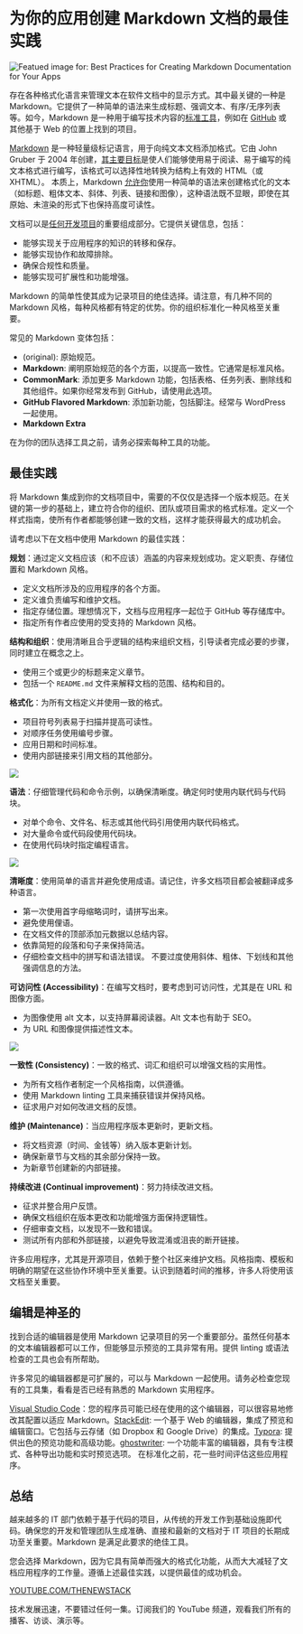 # 为你的应用创建 Markdown 文档的最佳实践

![Featued image for: Best Practices for Creating Markdown Documentation for Your Apps](https://cdn.thenewstack.io/media/2025/05/6506d74f-roberta-sant-anna-mgte1d47k18-unsplash-1024x768.jpg)

存在各种格式化语言来管理文本在软件文档中的显示方式。其中最关键的一种是 Markdown。它提供了一种简单的语法来生成标题、强调文本、有序/无序列表等。如今，Markdown 是一种用于编写技术内容的[标准工具](https://thenewstack.io/obsidian-and-the-case-for-using-more-markdown/)，例如在 [GitHub](https://thenewstack.io/github-launches-its-coding-agent/) 或其他基于 Web 的位置上找到的项目。

[Markdown](https://developers.google.com/tech-writing/one/markdown) 是一种轻量级标记语言，用于向纯文本文档添加格式。它由 John Gruber 于 2004 年创建，[其主要目标](https://www.sanity.io/glossary/markdown)是使人们能够使用易于阅读、易于编写的纯文本格式进行编写，该格式可以选择性地转换为结构上有效的 HTML（或 XHTML）。
本质上，Markdown [允许你](https://docs.moodle.org/500/en/Markdown)使用一种简单的语法来创建格式化的文本（如标题、粗体文本、斜体、列表、链接和图像），这种语法既不显眼，即使在其原始、未渲染的形式下也保持高度可读性。

文档可以是[任何开发项目](https://thenewstack.io/software-development/)的重要组成部分。它提供关键信息，包括：

- 能够实现关于应用程序的知识的转移和保存。
- 能够实现协作和故障排除。
- 确保合规性和质量。
- 能够实现可扩展性和功能增强。

Markdown 的简单性使其成为记录项目的绝佳选择。请注意，有几种不同的 Markdown 风格，每种风格都有特定的优势。你的组织标准化一种风格至关重要。

常见的 Markdown 变体包括：

*   (original): 原始规范。
*   **Markdown**: 阐明原始规范的各个方面，以提高一致性。它通常是标准风格。
*   **CommonMark**: 添加更多 Markdown 功能，包括表格、任务列表、删除线和其他组件。如果你经常发布到 GitHub，请使用此选项。
*   **GitHub Flavored Markdown**: 添加新功能，包括脚注。经常与 WordPress 一起使用。
*   **Markdown Extra**

在为你的团队选择工具之前，请务必探索每种工具的功能。

## 最佳实践

将 Markdown 集成到你的文档项目中，需要的不仅仅是选择一个版本规范。在关键的第一步的基础上，建立符合你的组织、团队或项目需求的格式标准。定义一个样式指南，使所有作者都能够创建一致的文档，这样才能获得最大的成功机会。

请考虑以下在文档中使用 Markdown 的最佳实践：

**规划**：通过定义文档应该（和不应该）涵盖的内容来规划成功。定义职责、存储位置和 Markdown 风格。

*   定义文档所涉及的应用程序的各个方面。
*   定义谁负责编写和维护文档。
*   指定存储位置。理想情况下，文档与应用程序一起位于 GitHub 等存储库中。
*   指定所有作者应使用的受支持的 Markdown 风格。

**结构和组织**：使用清晰且合乎逻辑的结构来组织文档，引导读者完成必要的步骤，同时建立在概念之上。

*   使用三个或更少的标题来定义章节。
*   包括一个 `README.md` 文件来解释文档的范围、结构和目的。

**格式化**：为所有文档定义并使用一致的格式。

*   项目符号列表易于扫描并提高可读性。
*   对顺序任务使用编号步骤。
*   应用日期和时间标准。
*   使用内部链接来引用文档的其他部分。

![](https://cdn.thenewstack.io/media/2025/05/65321d84-headers-lists-links.png)

**语法**：仔细管理代码和命令示例，以确保清晰度。确定何时使用内联代码与代码块。

*   对单个命令、文件名、标志或其他代码引用使用内联代码格式。
*   对大量命令或代码段使用代码块。
*   在使用代码块时指定编程语言。

![](https://cdn.thenewstack.io/media/2025/05/59b7ca64-code.png)

**清晰度**：使用简单的语言并避免使用成语。请记住，许多文档项目都会被翻译成多种语言。

*   第一次使用首字母缩略词时，请拼写出来。
*   避免使用俚语。
*   在文档文件的顶部添加元数据以总结内容。
*   依靠简短的段落和句子来保持简洁。
*   仔细检查文档中的拼写和语法错误。
不要过度使用斜体、粗体、下划线和其他强调信息的方法。

**可访问性 (Accessibility)**：在编写文档时，要考虑到可访问性，尤其是在 URL 和图像方面。

- 为图像使用 alt 文本，以支持屏幕阅读器。Alt 文本也有助于 SEO。
- 为 URL 和图像提供描述性文本。

![](https://cdn.thenewstack.io/media/2025/05/44779f94-images-alt-text.png)

**一致性 (Consistency)**：一致的格式、词汇和组织可以增强文档的实用性。

- 为所有文档作者制定一个风格指南，以供遵循。
- 使用 Markdown linting 工具来捕获错误并保持风格。
- 征求用户对如何改进文档的反馈。

**维护 (Maintenance)**：当应用程序版本更新时，更新文档。

- 将文档资源（时间、金钱等）纳入版本更新计划。
- 确保新章节与文档的其余部分保持一致。
- 为新章节创建新的内部链接。

**持续改进 (Continual improvement)**：努力持续改进文档。

- 征求并整合用户反馈。
- 确保文档组织在版本更改和功能增强方面保持逻辑性。
- 仔细审查文档，以发现不一致和错误。
- 测试所有内部和外部链接，以避免导致混淆或沮丧的断开链接。

许多应用程序，尤其是开源项目，依赖于整个社区来维护文档。风格指南、模板和明确的期望在这些协作环境中至关重要。认识到随着时间的推移，许多人将使用该文档至关重要。

## 编辑是神圣的

找到合适的编辑器是使用 Markdown 记录项目的另一个重要部分。虽然任何基本的文本编辑器都可以工作，但能够显示预览的工具非常有用。提供 linting 或语法检查的工具也会有所帮助。

许多常见的编辑器都是可扩展的，可以与 Markdown 一起使用。请务必检查您现有的工具集，看看是否已经有熟悉的 Markdown 实用程序。

[Visual Studio Code](https://code.visualstudio.com/download)：您的程序员可能已经在使用的这个编辑器，可以很容易地修改其配置以适应 Markdown。[StackEdit](https://stackedit.io/): 一个基于 Web 的编辑器，集成了预览和编辑窗口。它包括与云存储（如 Dropbox 和 Google Drive）的集成。[Typora](https://typora.io/): 提供出色的预览功能和高级功能。[ghostwriter](https://ghostwriter.kde.org/): 一个功能丰富的编辑器，具有专注模式、各种导出功能和实时预览选项。
在标准化之前，花一些时间评估这些应用程序。

## 总结

越来越多的 IT 部门依赖于基于代码的项目，从传统的开发工作到基础设施即代码。确保您的开发和管理团队生成准确、直接和最新的文档对于 IT 项目的长期成功至关重要。Markdown 是满足此要求的绝佳工具。

您会选择 Markdown，因为它具有简单而强大的格式化功能，从而大大减轻了文档应用程序的工作量。遵循上述最佳实践，以提供最佳的成功机会。

[YOUTUBE.COM/THENEWSTACK](https://youtube.com/thenewstack?sub_confirmation=1)

技术发展迅速，不要错过任何一集。订阅我们的 YouTube 频道，观看我们所有的播客、访谈、演示等。